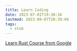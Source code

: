 ```yaml
---
title: Learn Coding
date: 2023-07-01T19:30:16
lastmod: 2023-09-07T20:39:04
tags:
  - stub
---
```


[Learn Rust Course from Google](https://google.github.io/comprehensive-rust/welcome.html)
